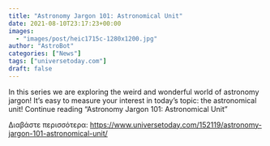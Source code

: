 ```yaml
---
title: "Astronomy Jargon 101: Astronomical Unit"
date: 2021-08-10T23:17:23+00:00
images:
  - "images/post/heic1715c-1280x1200.jpg"
author: "AstroBot"
categories: ["News"]
tags: ["universetoday.com"]
draft: false
---
```


In this series we are exploring the weird and wonderful world of astronomy jargon! It’s easy to measure your interest in today’s topic: the astronomical unit! Continue reading “Astronomy Jargon 101: Astronomical Unit” 

Διαβάστε περισσότερα: https://www.universetoday.com/152119/astronomy-jargon-101-astronomical-unit/

